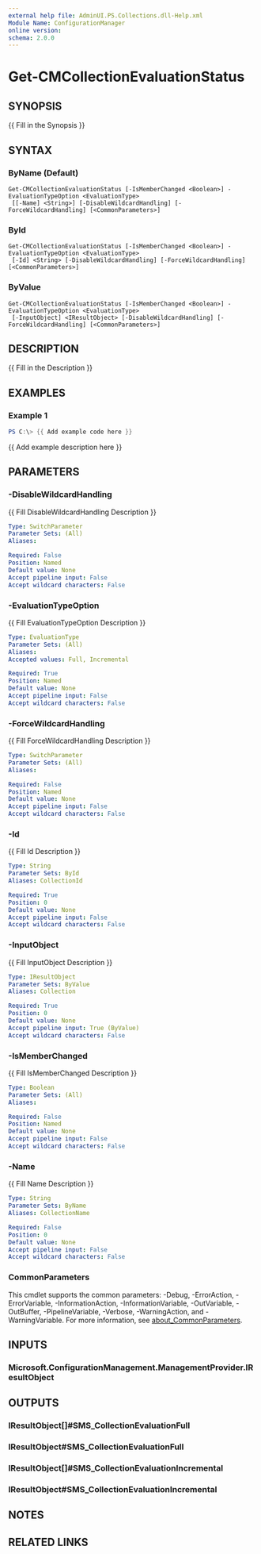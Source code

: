 ```yaml
---
external help file: AdminUI.PS.Collections.dll-Help.xml
Module Name: ConfigurationManager
online version:
schema: 2.0.0
---
```


# Get-CMCollectionEvaluationStatus

## SYNOPSIS
{{ Fill in the Synopsis }}

## SYNTAX

### ByName (Default)
```
Get-CMCollectionEvaluationStatus [-IsMemberChanged <Boolean>] -EvaluationTypeOption <EvaluationType>
 [[-Name] <String>] [-DisableWildcardHandling] [-ForceWildcardHandling] [<CommonParameters>]
```

### ById
```
Get-CMCollectionEvaluationStatus [-IsMemberChanged <Boolean>] -EvaluationTypeOption <EvaluationType>
 [-Id] <String> [-DisableWildcardHandling] [-ForceWildcardHandling] [<CommonParameters>]
```

### ByValue
```
Get-CMCollectionEvaluationStatus [-IsMemberChanged <Boolean>] -EvaluationTypeOption <EvaluationType>
 [-InputObject] <IResultObject> [-DisableWildcardHandling] [-ForceWildcardHandling] [<CommonParameters>]
```

## DESCRIPTION
{{ Fill in the Description }}

## EXAMPLES

### Example 1
```powershell
PS C:\> {{ Add example code here }}
```

{{ Add example description here }}

## PARAMETERS

### -DisableWildcardHandling
{{ Fill DisableWildcardHandling Description }}

```yaml
Type: SwitchParameter
Parameter Sets: (All)
Aliases:

Required: False
Position: Named
Default value: None
Accept pipeline input: False
Accept wildcard characters: False
```

### -EvaluationTypeOption
{{ Fill EvaluationTypeOption Description }}

```yaml
Type: EvaluationType
Parameter Sets: (All)
Aliases:
Accepted values: Full, Incremental

Required: True
Position: Named
Default value: None
Accept pipeline input: False
Accept wildcard characters: False
```

### -ForceWildcardHandling
{{ Fill ForceWildcardHandling Description }}

```yaml
Type: SwitchParameter
Parameter Sets: (All)
Aliases:

Required: False
Position: Named
Default value: None
Accept pipeline input: False
Accept wildcard characters: False
```

### -Id
{{ Fill Id Description }}

```yaml
Type: String
Parameter Sets: ById
Aliases: CollectionId

Required: True
Position: 0
Default value: None
Accept pipeline input: False
Accept wildcard characters: False
```

### -InputObject
{{ Fill InputObject Description }}

```yaml
Type: IResultObject
Parameter Sets: ByValue
Aliases: Collection

Required: True
Position: 0
Default value: None
Accept pipeline input: True (ByValue)
Accept wildcard characters: False
```

### -IsMemberChanged
{{ Fill IsMemberChanged Description }}

```yaml
Type: Boolean
Parameter Sets: (All)
Aliases:

Required: False
Position: Named
Default value: None
Accept pipeline input: False
Accept wildcard characters: False
```

### -Name
{{ Fill Name Description }}

```yaml
Type: String
Parameter Sets: ByName
Aliases: CollectionName

Required: False
Position: 0
Default value: None
Accept pipeline input: False
Accept wildcard characters: False
```

### CommonParameters
This cmdlet supports the common parameters: -Debug, -ErrorAction, -ErrorVariable, -InformationAction, -InformationVariable, -OutVariable, -OutBuffer, -PipelineVariable, -Verbose, -WarningAction, and -WarningVariable. For more information, see [about_CommonParameters](http://go.microsoft.com/fwlink/?LinkID=113216).

## INPUTS

### Microsoft.ConfigurationManagement.ManagementProvider.IResultObject

## OUTPUTS

### IResultObject[]#SMS_CollectionEvaluationFull

### IResultObject#SMS_CollectionEvaluationFull

### IResultObject[]#SMS_CollectionEvaluationIncremental

### IResultObject#SMS_CollectionEvaluationIncremental

## NOTES

## RELATED LINKS

